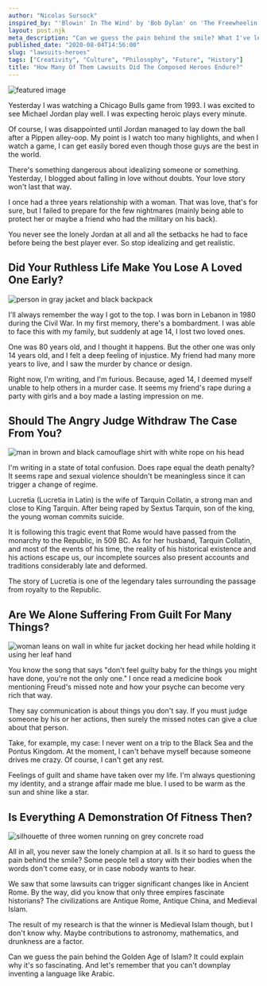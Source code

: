 ```yaml
---
author: "Nicolas Sursock"
inspired_by: "'Blowin' In The Wind' by 'Bob Dylan' on 'The Freewheelin' Bob Dylan'"
layout: post.njk
meta_description: "Can we guess the pain behind the smile? What I've learned is that it's extremely hard to do, and you will be wrong making a guess. Don't underestimate!"
published_date: "2020-08-04T14:56:00"
slug: "lawsuits-heroes"
tags: ["Creativity", "Culture", "Philosophy", "Future", "History"]
title: "How Many Of Them Lawsuits Did The Composed Heroes Endure?"
---
```


![featured image](https://images.unsplash.com/photo-1495555687398-3f50d6e79e1e?ixlib=rb-1.2.1&ixid=MnwxMjA3fDB8MHxwaG90by1wYWdlfHx8fGVufDB8fHx8&auto=format&fit=crop)

Yesterday I was watching a Chicago Bulls game from 1993. I was excited to see Michael Jordan play well. I was expecting heroic plays every minute.

Of course, I was disappointed until Jordan managed to lay down the ball after a Pippen alley-oop. My point is I watch too many highlights, and when I watch a game, I can get easily bored even though those guys are the best in the world.

There's something dangerous about idealizing someone or something. Yesterday, I blogged about falling in love without doubts. Your love story won't last that way.

I once had a three years relationship with a woman. That was love, that's for sure, but I failed to prepare for the few nightmares (mainly being able to protect her or maybe a friend who had the military on his back).

You never see the lonely Jordan at all and all the setbacks he had to face before being the best player ever. So stop idealizing and get realistic.

## Did Your Ruthless Life Make You Lose A Loved One Early?

![person in gray jacket and black backpack](https://images.unsplash.com/photo-1600183952608-82f89b735562?ixlib=rb-1.2.1&ixid=MnwxMjA3fDB8MHxwaG90by1wYWdlfHx8fGVufDB8fHx8&auto=format&fit=crop&q=80&w=800&h=600)

I'll always remember the way I got to the top. I was born in Lebanon in 1980 during the Civil War. In my first memory, there's a bombardment. I was able to face this with my family, but suddenly at age 14, I lost two loved ones.

One was 80 years old, and I thought it happens. But the other one was only 14 years old, and I felt a deep feeling of injustice. My friend had many more years to live, and I saw the murder by chance or design.

Right now, I'm writing, and I'm furious. Because, aged 14, I deemed myself unable to help others in a murder case. It seems my friend's rape during a party with girls and a boy made a lasting impression on me.

## Should The Angry Judge Withdraw The Case From You?

![man in brown and black camouflage shirt with white rope on his head](https://images.unsplash.com/photo-1619786642597-286a382d7bb8?ixlib=rb-1.2.1&ixid=MnwxMjA3fDB8MHxwaG90by1wYWdlfHx8fGVufDB8fHx8&auto=format&fit=crop&q=80&w=800&h=600)

I'm writing in a state of total confusion. Does rape equal the death penalty? It seems rape and sexual violence shouldn't be meaningless since it can trigger a change of regime.

Lucretia (Lucretia in Latin) is the wife of Tarquin Collatin, a strong man and close to King Tarquin. After being raped by Sextus Tarquin, son of the king, the young woman commits suicide.

It is following this tragic event that Rome would have passed from the monarchy to the Republic, in 509 BC. As for her husband, Tarquin Collatin, and most of the events of his time, the reality of his historical existence and his actions escape us, our incomplete sources also present accounts and traditions considerably late and deformed.

The story of Lucretia is one of the legendary tales surrounding the passage from royalty to the Republic.

## Are We Alone Suffering From Guilt For Many Things?

![woman leans on wall in white fur jacket docking her head while holding it using her leaf hand](https://images.unsplash.com/photo-1506024399685-c2095029481d?ixlib=rb-1.2.1&ixid=MnwxMjA3fDB8MHxwaG90by1wYWdlfHx8fGVufDB8fHx8&auto=format&fit=crop&q=80&w=800&h=600)

You know the song that says "don't feel guilty baby for the things you might have done, you're not the only one." I once read a medicine book mentioning Freud's missed note and how your psyche can become very rich that way.

They say communication is about things you don't say. If you must judge someone by his or her actions, then surely the missed notes can give a clue about that person.

Take, for example, my case: I never went on a trip to the Black Sea and the Pontus Kingdom. At the moment, I can't behave myself because someone drives me crazy. Of course, I can't get any rest.

Feelings of guilt and shame have taken over my life. I'm always questioning my identity, and a strange affair made me blue. I used to be warm as the sun and shine like a star.

## Is Everything A Demonstration Of Fitness Then?

![silhouette of three women running on grey concrete road](https://images.unsplash.com/photo-1552674605-db6ffd4facb5?ixlib=rb-1.2.1&ixid=MnwxMjA3fDB8MHxwaG90by1wYWdlfHx8fGVufDB8fHx8&auto=format&fit=crop&q=80&w=800&h=600)

All in all, you never saw the lonely champion at all. Is it so hard to guess the pain behind the smile? Some people tell a story with their bodies when the words don't come easy, or in case nobody wants to hear.

We saw that some lawsuits can trigger significant changes like in Ancient Rome. By the way, did you know that only three empires fascinate historians? The civilizations are Antique Rome, Antique China, and Medieval Islam.

The result of my research is that the winner is Medieval Islam though, but I don't know why. Maybe contributions to astronomy, mathematics, and drunkness are a factor.

Can we guess the pain behind the Golden Age of Islam? It could explain why it's so fascinating. And let's remember that you can't downplay inventing a language like Arabic. 